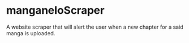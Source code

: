 # manganeloScraper
A website scraper that will alert the user when a new chapter for a said manga is uploaded. 

